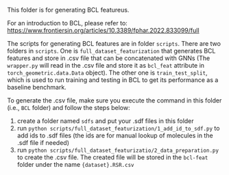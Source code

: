 This folder is for generating BCL featureus.

For an introduction to BCL, please refer to:
https://www.frontiersin.org/articles/10.3389/fphar.2022.833099/full

The scripts for generating BCL features are in folder `scripts`. There are two folders in `scripts`. One is `full_dataset_featurization` that generates BCL features and store in .csv file that can be concatenated with GNNs (The `wrapper.py` will read in the .csv file and store it as `bcl_feat` attribute in `torch_geometric.data.Data` object). The other one is `train_test_split`, which is used to run training and testing in BCL to get its performance as a baseline benchmark.

To generate the .csv file, make sure you execute the command in this folder (i.e., `BCL` folder) and follow the steps below:

1. create a folder named `sdfs` and put your .sdf files in this folder
2. run `python scripts/full_dataset_featurization/1_add_id_to_sdf.py` to add ids to .sdf files (the ids are for manual lookup of molecules in the .sdf file if needed)
3. run `python scripts/full_dataset_featurizatio/2_data_preparation.py` to create the .csv file. The created file will be stored in the `bcl-feat` folder under the name `{dataset}.RSR.csv`
